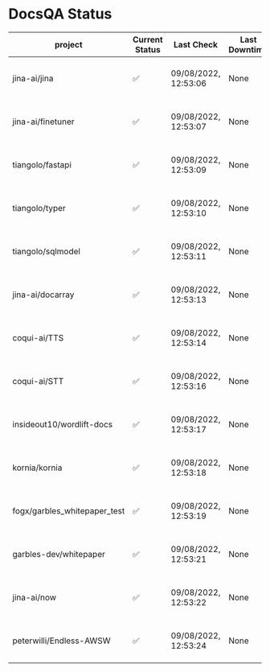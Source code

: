 # DocsQA Status

|          project           |Current Status|     Last Check     |Last Downtime|              % Uptime              |
|----------------------------|--------------|--------------------|-------------|------------------------------------|
|jina-ai/jina                |✅            |09/08/2022, 12:53:06|None         |100.000 (since 08/29/2022, 11:24:14)|
|jina-ai/finetuner           |✅            |09/08/2022, 12:53:07|None         |98.754 (since 08/15/2022, 07:09:42) |
|tiangolo/fastapi            |✅            |09/08/2022, 12:53:09|None         |98.912 (since 08/15/2022, 07:09:42) |
|tiangolo/typer              |✅            |09/08/2022, 12:53:10|None         |100.000 (since 09/05/2022, 23:29:05)|
|tiangolo/sqlmodel           |✅            |09/08/2022, 12:53:11|None         |94.844 (since 08/15/2022, 07:09:42) |
|jina-ai/docarray            |✅            |09/08/2022, 12:53:13|None         |99.752 (since 08/24/2022, 01:39:12) |
|coqui-ai/TTS                |✅            |09/08/2022, 12:53:14|None         |99.831 (since 08/15/2022, 07:09:42) |
|coqui-ai/STT                |✅            |09/08/2022, 12:53:16|None         |97.062 (since 08/15/2022, 07:09:42) |
|insideout10/wordlift-docs   |✅            |09/08/2022, 12:53:17|None         |96.916 (since 08/15/2022, 07:09:42) |
|kornia/kornia               |✅            |09/08/2022, 12:53:18|None         |99.572 (since 08/30/2022, 13:49:49) |
|fogx/garbles_whitepaper_test|✅            |09/08/2022, 12:53:19|None         |100.000 (since 09/05/2022, 12:53:01)|
|garbles-dev/whitepaper      |✅            |09/08/2022, 12:53:21|None         |99.637 (since 08/24/2022, 01:39:12) |
|jina-ai/now                 |✅            |09/08/2022, 12:53:22|None         |100.000 (since 08/24/2022, 01:39:12)|
|peterwilli/Endless-AWSW     |✅            |09/08/2022, 12:53:24|None         |100.000 (since 09/05/2022, 08:33:35)|
